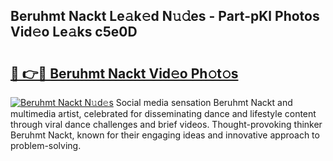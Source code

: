 ## Beruhmt Nackt Le𝚊k𝚎d N𝚞𝚍es - Part-pKl Photos Vid𝚎o Le𝚊ks c5e0D

# <h2><a href="http://fb06ih.evod.top/?m=Beruhmt+Nackt">🔗 👉🔴 Beruhmt Nackt Vid𝚎o Ph𝚘t𝚘s</a></h2>

[![Beruhmt Nackt N𝚞d𝚎s](https://i.imgur.com/8V9OHl7.gif)](http://fb06ih.evod.top/?m=Beruhmt+Nackt)
Social media sensation Beruhmt Nackt and multimedia artist, celebrated for disseminating dance and lifestyle content through viral dance challenges and brief videos. Thought-provoking thinker Beruhmt Nackt, known for their engaging ideas and innovative approach to problem-solving. 

